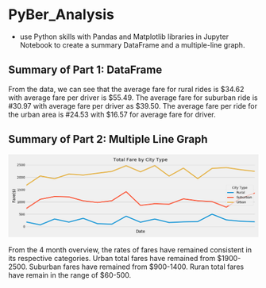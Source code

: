 # PyBer_Analysis
- use Python skills with Pandas and Matplotlib libraries in Jupyter Notebook to create a summary DataFrame and a multiple-line graph.

## Summary of Part 1: DataFrame

From the data, we can see that the average fare for rural rides is $34.62 with average fare per driver is $55.49.  The average fare for suburban ride is #30.97 with average fare per driver as $39.50.  The average fare per ride for the urban area is #24.53 with $16.57 for average fare for driver.

## Summary of Part 2: Multiple Line Graph

![Total Fare by City](https://github.com/hhnguyenn/PyBer_Analysis/blob/master/Analysis/ChallengeFig.png)

From the 4 month overview, the rates of fares have remained consistent in its respective categories.  Urban total fares have remained from $1900-2500.  Suburban fares have remained from $900-1400.  Ruran total fares have remain in the range of $60-500.
